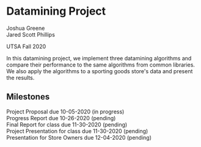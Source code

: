 # Datamining Project

Joshua Greene  
Jared Scott Phillips

UTSA Fall 2020

In this datamining project, we implement three datamining algorithms and compare their performance to the same algorithms from common libraries.  We also apply the algorithms to a sporting goods store's data and present the results.

## Milestones


Project Proposal                  due 10-05-2020 (in progress)  
Progress Report                   due 10-26-2020 (pending)  
Final Report for class            due 11-30-2020 (pending)  
Project Presentation for class    due 11-30-2020 (pending)  
Presentation for Store Owners     due 12-04-2020 (pending)  